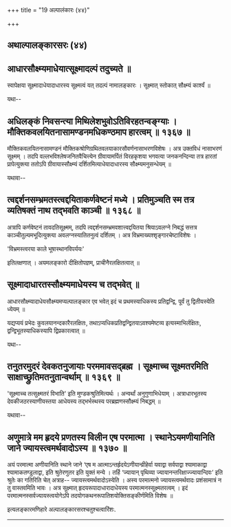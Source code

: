 +++
title = "19 अल्पालंकारः (४४)"

+++


## अथाल्पालङ्कारसरः (४४)

## आधारसौक्ष्म्यमाधेयात्सूक्ष्मादल्पं तदुच्यते ॥

स्वापेक्षया सूक्ष्मादाधेयादाधारस्य सूक्ष्मत्वं यत् तदल्पं नामालङ्कारः ।
सूक्ष्मात् स्तोकात् सौक्ष्म्यं कार्श्यं ॥

यथा--



## अधिलङ्कं निवसन्त्या मिथिलेशभुवोऽतिविरहतन्वङ्ग्याः । मौक्तिकवलयितनासामण्डनमधिकण्ठमाप हारत्वम् ॥ १३६७ ॥

मौक्तिकवलयितनासामण्डनं मौक्तिकश्रोणिग्रथितवलयाकारसौवर्णनासाभरणविशेषः ।
अत्र उक्तविधं नासाभरणं सूक्ष्मम् । तदपि वल्लभविश्लेषजनितवैचित्त्येन
ग्रीवायामर्पितं विरहकृशया भगवत्या जनकनन्दिन्या तत्र हारतां
प्रापेत्युक्त्या ततोऽपि ग्रीवायास्सौक्ष्म्यं दर्शितमित्याधेयादाधारस्य
सौक्ष्म्यमनुसन्धेयम् ॥

यथावा--



## त्वद्दर्शनसम्भ्रमतस्त्वद्दयिताकर्णवेष्टनं मध्ये । प्रतिमुञ्चति स्म तत्र व्यतिषक्तं नाथ तद्भवति काञ्ची ॥ १३६८ ॥

अत्रापि कर्णवेष्टनं तावदतिसूक्ष्मम्, तदपि
त्वद्दर्शनसम्भ्रमवशात्त्वद्दयितया श्रियाऽवलग्ने निबद्धं सत्तत्र
काञ्चीतुल्यमभूदित्युक्त्या अवलग्नस्यातितनुत्वं दर्शितम् । अत्र
विभ्रमाख्यश्शृङ्गारचेष्टाविशेषः ।

'विभ्रमस्त्वरया काले भूषास्थानविपर्ययः'

इतिलक्षणात् । अयमलङ्कारो दीक्षितोपज्ञम्, प्राचीनैरलक्षितत्वात् ॥



## सूक्ष्मादाधारतस्सौक्ष्म्यमाधेयस्य च तद्भवेत् ॥

आधारसौक्ष्म्यादाधेयसौक्ष्म्यमप्यल्पालङ्कार एव भवेत् इदं च
प्रथमस्याधिकस्य प्रतिद्वन्द्वि, पूर्वं तु द्वितीयस्येति ध्येयम् ॥

यद्यप्ययं प्रभेदः कुवलयानन्दकारैरलक्षितः,
तथाऽप्यधिकप्रतिद्वन्द्वितयाऽवश्यमेष्टव्य इत्यस्माभिर्लक्षितः,
द्वन्द्विभूतस्याधिकस्यापि द्विप्रकारत्वात् ॥

यथा--



## तनुतरमुदरं देवकतनुजायाः परममावसद्ब्रह्म । सूक्ष्माच्च सूक्ष्मतरमिति साक्षाच्छ्रुतिमतनुतान्वर्थाम् ॥ १३६९ ॥

'सूक्ष्माच्च तत्सुक्ष्मतरं विभाति' इति मुण्डकश्रुतिमित्यर्थः ।
अन्वर्थां अनुगुणाभिधेयाम् । अत्राधारभूतस्य देवकीजठरस्याणीयस्तया आधेयस्य
तद्भर्भस्थस्य परब्रह्मणस्सौक्ष्म्यं निबद्धम् ॥

यथावा--



## अणुमात्रे मम हृदये प्रणतस्य विलीन एष परमात्मा । स्थानेऽयमणीयानिति जाने ज्यायस्त्वमर्थवादोऽस्य ॥ १३७० ॥

अयं परमात्मा अणीयानिति स्थाने जाने ‘एष म
आत्माऽन्तर्हृदयेऽणीयान्व्रीहेर्वा यवाद्वा सर्वपाद्वा श्यामाकाद्वा
श्यामाकतण्डुलाद्वा, इति श्रुतेरणुतर इति युक्तं मन्ये । तर्हि ‘ज्यायान्
पृथिव्या ज्यायानन्तरिक्षाज्ज्यायान्दिवः’ इति श्रुतेः का गतिरिति चेत्
अत्राह-- ज्यायस्त्वमर्थवादोऽस्येति । अस्य परमात्मनो ज्यायस्त्वमर्थवादः
प्रशंसामात्रं न तु वास्तवमिति भावः । अत्र सूक्ष्मात्
हृदयरूपादाधारादाधेयस्य परमात्मनस्सूक्ष्मतरत्वम् । इदं
परमात्मनस्सर्वज्यायस्त्वयोगेऽपि तदयोगकथनरूपातिशयोक्तिसङ्कीर्णमिति विशेषः
॥

इत्यलङ्कारमणिहारे अल्पालङ्कारसरश्चतुश्चत्वारिंशः.


_________


